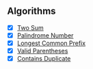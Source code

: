 ## Algorithms

- [x] [Two Sum](https://github.com/rdvnabay/LeetCode/blob/master/Algorithms/Solutions/Easy/TwoSum.cs)
- [x] [Palindrome Number](https://github.com/rdvnabay/LeetCode/blob/master/Algorithms/Solutions/Easy/PalindromeNumber.cs) 
- [x] [Longest Common Prefix](https://github.com/rdvnabay/LeetCode/blob/master/Algorithms/Solutions/Easy/LongestCommonPrefix.cs) 
- [x] [Valid Parentheses](https://github.com/rdvnabay/LeetCode/blob/master/Algorithms/Solutions/Easy/ValidParentheses.cs) 
- [x] [Contains Duplicate](https://github.com/rdvnabay/LeetCode/blob/master/Algorithms/Solutions/Easy/ContainsDuplicate.cs) 